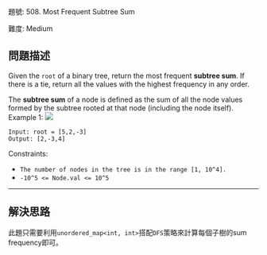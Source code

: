 題號: 508. Most Frequent Subtree Sum

難度: Medium

## 問題描述

Given the `root` of a binary tree, return the most frequent **subtree sum**. If there is a tie, return all the values with the highest frequency in any order.

The **subtree sum** of a node is defined as the sum of all the node values formed by the subtree rooted at that node (including the node itself).
Example 1:
![](https://assets.leetcode.com/uploads/2021/04/24/freq1-tree.jpg)

```
Input: root = [5,2,-3]
Output: [2,-3,4]
```

Constraints:

- `The number of nodes in the tree is in the range [1, 10^4].`
- `-10^5 <= Node.val <= 10^5`



---
## 解決思路

此題只需要利用`unordered_map<int, int>`搭配`DFS`策略來計算每個子樹的sum frequency即可。